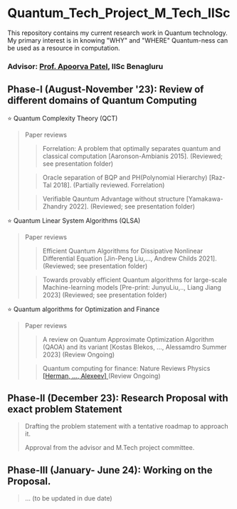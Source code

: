 # Quantum_Tech_Project_M_Tech_IISc
This repository contains my current research work in Quantum technology. My primary interest is in knowing "WHY" and "WHERE" Quantum-ness can be used as a resource in computation. 

### Advisor: [Prof. Apoorva Patel](https://chep.iisc.ac.in/Personnel/adpatel.html), IISc Benagluru

<!---
The core research theme that I aim to touch on are:

1. Quantum for Quantum: Simulating Quantum systems via quantum algorithms has been long considered since 80' (due to Y. Manin and R. Feynmann).
  
2. Quantum for Classical: "How efficient can it be to simulate classical systems via quantum algorithms?" There are numerous classical systems of academic and industrial importance. It is still to be explored to know how helpful the quantum algorithmic paradigms could be.

--->
## Phase-I (August-November '23): Review  of different domains of Quantum Computing
⭐ Quantum Complexity Theory (QCT)
> Paper reviews
>> Forrelation: A problem that optimally separates quantum and classical computation [Aaronson-Ambianis 2015]. (Reviewed; see presentation folder)
>
>> Oracle separation of BQP and PH(Polynomial Hierarchy) [Raz-Tal 2018]. (Partially reviewed. Forrelation)
> 
>> Verifiable Qauntum Advantage without structure [Yamakawa-Zhandry 2022]. (Reviewed; see presentation folder)
> 
⭐ Quantum Linear System Algorithms (QLSA)
> Paper reviews
>> Efficient Quantum Algorithms for Dissipative Nonlinear Differential Equation [Jin-Peng Liu,..., Andrew Childs 2021]. (Reviewed; see presentation folder) 
>
>> Towards provably efficient Quantum algorithms for large-scale Machine-learning models [Pre-print: JunyuLiu,.., Liang Jiang 2023] (Reviewed; see presentation folder)

⭐ Quantum algorithms for Optimization and Finance
> Paper reviews
>> A review on Quantum Approximate Optimization Algorithm (QAOA) and its variant [Kostas Blekos, ..., Alessamdro Summer 2023] (Review Ongoing)
>
>> Quantum computing for finance: Nature Reviews Physics [ [Herman, ..., Alexeev] ](https://www.nature.com/articles/s42254-023-00603-1) (Review Ongoing)

## Phase-II (December 23): Research Proposal with exact problem Statement 
> Drafting the problem statement with a tentative roadmap to approach it.
>
> Approval from the advisor and M.Tech project committee.

## Phase-III (January- June 24): Working on the Proposal.
> ... (to be updated in due date)
